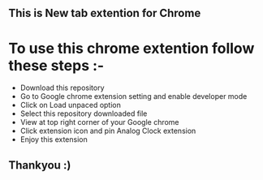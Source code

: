 ## This is New tab extention for Chrome
<h1> To use this chrome extention follow these steps :- </h1>

<ul>
<li>Download this repository</li>
<li>Go to Google chrome extension setting and enable developer mode</li>
<li>Click on Load unpaced option</li>
<li>Select this repository downloaded file</li>
<li>View at top right corner of your Google chrome </li>
<li>Click extension icon and pin Analog Clock extension</li>
<li>Enjoy this extension</li>
</ul>

<h2>Thankyou :) </h2>
